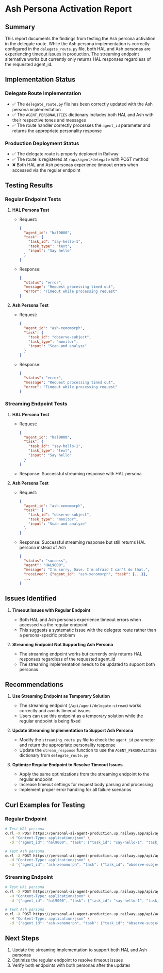 # Ash Persona Activation Report

## Summary

This report documents the findings from testing the Ash persona activation in the delegate route. While the Ash persona implementation is correctly configured in the `delegate_route.py` file, both HAL and Ash personas are experiencing timeout issues in production. The streaming endpoint alternative works but currently only returns HAL responses regardless of the requested agent_id.

## Implementation Status

### Delegate Route Implementation

- ✅ The `delegate_route.py` file has been correctly updated with the Ash persona implementation
- ✅ The `AGENT_PERSONALITIES` dictionary includes both HAL and Ash with their respective tones and messages
- ✅ The route handler correctly processes the `agent_id` parameter and returns the appropriate personality response

### Production Deployment Status

- ✅ The delegate route is properly deployed in Railway
- ✅ The route is registered at `/api/agent/delegate` with POST method
- ❌ Both HAL and Ash personas experience timeout errors when accessed via the regular endpoint

## Testing Results

### Regular Endpoint Tests

1. **HAL Persona Test**

   - Request:
     ```json
     {
       "agent_id": "hal9000",
       "task": {
         "task_id": "say-hello-1",
         "task_type": "text",
         "input": "Say hello"
       }
     }
     ```
   - Response:
     ```json
     {
       "status": "error",
       "message": "Request processing timed out",
       "error": "Timeout while processing request"
     }
     ```

2. **Ash Persona Test**
   - Request:
     ```json
     {
       "agent_id": "ash-xenomorph",
       "task": {
         "task_id": "observe-subject",
         "task_type": "monitor",
         "input": "Scan and analyze"
       }
     }
     ```
   - Response:
     ```json
     {
       "status": "error",
       "message": "Request processing timed out",
       "error": "Timeout while processing request"
     }
     ```

### Streaming Endpoint Tests

1. **HAL Persona Test**

   - Request:
     ```json
     {
       "agent_id": "hal9000",
       "task": {
         "task_id": "say-hello-1",
         "task_type": "text",
         "input": "Say hello"
       }
     }
     ```
   - Response: Successful streaming response with HAL persona

2. **Ash Persona Test**
   - Request:
     ```json
     {
       "agent_id": "ash-xenomorph",
       "task": {
         "task_id": "observe-subject",
         "task_type": "monitor",
         "input": "Scan and analyze"
       }
     }
     ```
   - Response: Successful streaming response but still returns HAL persona instead of Ash
     ```json
     {
       "status": "success",
       "agent": "HAL9000",
       "message": "I'm sorry, Dave. I'm afraid I can't do that.",
       "received": {"agent_id": "ash-xenomorph", "task": {...}},
       ...
     }
     ```

## Issues Identified

1. **Timeout Issues with Regular Endpoint**

   - Both HAL and Ash personas experience timeout errors when accessed via the regular endpoint
   - This suggests a systematic issue with the delegate route rather than a persona-specific problem

2. **Streaming Endpoint Not Supporting Ash Persona**
   - The streaming endpoint works but currently only returns HAL responses regardless of the requested agent_id
   - The streaming implementation needs to be updated to support both personas

## Recommendations

1. **Use Streaming Endpoint as Temporary Solution**

   - The streaming endpoint (`/api/agent/delegate-stream`) works correctly and avoids timeout issues
   - Users can use this endpoint as a temporary solution while the regular endpoint is being fixed

2. **Update Streaming Implementation to Support Ash Persona**

   - Modify the `streaming_route.py` file to check the `agent_id` parameter and return the appropriate personality response
   - Update the `stream_response` function to use the `AGENT_PERSONALITIES` dictionary from `delegate_route.py`

3. **Optimize Regular Endpoint to Resolve Timeout Issues**
   - Apply the same optimizations from the streaming endpoint to the regular endpoint
   - Increase timeout settings for request body parsing and processing
   - Implement proper error handling for all failure scenarios

## Curl Examples for Testing

### Regular Endpoint

```bash
# Test HAL persona
curl -X POST https://personal-ai-agent-production.up.railway.app/api/agent/delegate \
  -H "Content-Type: application/json" \
  -d '{"agent_id": "hal9000", "task": {"task_id": "say-hello-1", "task_type": "text", "input": "Say hello"}}'

# Test Ash persona
curl -X POST https://personal-ai-agent-production.up.railway.app/api/agent/delegate \
  -H "Content-Type: application/json" \
  -d '{"agent_id": "ash-xenomorph", "task": {"task_id": "observe-subject", "task_type": "monitor", "input": "Scan and analyze"}}'
```

### Streaming Endpoint

```bash
# Test HAL persona
curl -X POST https://personal-ai-agent-production.up.railway.app/api/agent/delegate-stream \
  -H "Content-Type: application/json" \
  -d '{"agent_id": "hal9000", "task": {"task_id": "say-hello-1", "task_type": "text", "input": "Say hello"}}'

# Test Ash persona
curl -X POST https://personal-ai-agent-production.up.railway.app/api/agent/delegate-stream \
  -H "Content-Type: application/json" \
  -d '{"agent_id": "ash-xenomorph", "task": {"task_id": "observe-subject", "task_type": "monitor", "input": "Scan and analyze"}}'
```

## Next Steps

1. Update the streaming implementation to support both HAL and Ash personas
2. Optimize the regular endpoint to resolve timeout issues
3. Verify both endpoints with both personas after the updates
